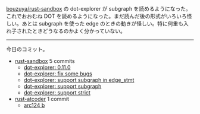 [bouzuya/rust-sandbox] の dot-explorer が subgraph を読めるようになった。これでおおむね DOT を読めるようになった。まだ読んだ後の形式がいろいろ怪しい。あとは subgraph を使った edge のときの動きが怪しい。特に何重も入れ子されたときどうなるのかよく分かっていない。

---

今日のコミット。

- [rust-sandbox](https://github.com/bouzuya/rust-sandbox) 5 commits
  - [dot-explorer: 0.11.0](https://github.com/bouzuya/rust-sandbox/commit/2124b0c323f2ea1c3d60b84205450bd16d045a0c)
  - [dot-explorer: fix some bugs](https://github.com/bouzuya/rust-sandbox/commit/cb84e0ea62ef58e1cc731eb08d8c8e277423aef5)
  - [dot-explorer: support subgraph in edge_stmt](https://github.com/bouzuya/rust-sandbox/commit/2a11b1161150e196eed72588469ff7ee8916f7b3)
  - [dot-explorer: support subgraph](https://github.com/bouzuya/rust-sandbox/commit/694b4195f6000b01d9e3e50ed968f4d1a506f7bb)
  - [dot-explorer: support strict](https://github.com/bouzuya/rust-sandbox/commit/9af628db2933b518d2ca31382e738059c76160b8)
- [rust-atcoder](https://github.com/bouzuya/rust-atcoder) 1 commit
  - [arc124 b](https://github.com/bouzuya/rust-atcoder/commit/ec611070419e13b9d6bbd708d1773f67c6ee4c8b)

[bouzuya/rust-sandbox]: https://github.com/bouzuya/rust-sandbox
